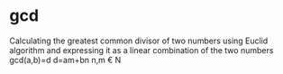 # gcd
Calculating the greatest common divisor of two numbers
using Euclid algorithm and expressing it as a linear 
combination of the two numbers
gcd(a,b)=d
d=am+bn n,m € N
